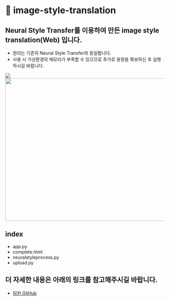 # 📔 image-style-translation
## Neural Style Transfer를 이용하여 만든 image style translation(Web) 입니다.
- 원리는 기존의 Neural Style Transfer와 동일합니다.
- 사용 시 가상환경의 메모리가 부족할 수 있으므로 추가로 용량을 확보하신 후 실행하시길 바랍니다.

<img src = "https://user-images.githubusercontent.com/103405457/197936203-814f3666-edcf-4176-9feb-5fbda933b00d.png">
<img src = "https://user-images.githubusercontent.com/103405457/197936532-78d102b8-e16e-49a6-858a-5cd872dc43bb.png", width = 750, height = 450>

## index
- app.py
- complete.html
- neuralstyleprocess.py
- upload.py

## 더 자세한 내용은 아래의 링크를 참고해주시길 바랍니다.
- [팀원 GitHub](https://github.com/Sunghoon-Bae-tm/Flask-for-Neural-style-transfer-website)
